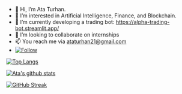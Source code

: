 - 👋 Hi, I’m Ata Turhan.
- 👀 I’m interested in Artificial Intelligence, Finance, and Blockchain.
- 🌱 I’m currently developing a trading bot: https://alpha-trading-bot.streamlit.app/
- 💞️ I’m looking to collaborate on internships
- 📫 You reach me via ataturhan21@gmail.com
- [![Follow](https://img.shields.io/badge/LinkedIn-0077B5?style=for-the-badge&logo=linkedin&logoColor=white)](https://www.linkedin.com/in/ata-turhan-555b5b160/)

[![Top Langs](https://github-readme-stats.vercel.app/api/top-langs/?username=olympian-21)](https://github.com/anuraghazra/github-readme-stats)

[![Ata's github stats](https://github-readme-stats.vercel.app/api?username=olympian-21&count_private=true&show_icons=true&theme=dark&hide_rank=false)](https://github.com/anuraghazra/github-readme-stats)

[![GitHub Streak](https://streak-stats.demolab.com?user=olympian-21&theme=dark)](https://git.io/streak-stats)

<!---
fotino21/fotino21 is a ✨ special ✨ repository because its `README.md` (this file) appears on your GitHub profile.
You can click the Preview link to take a look at your changes.
--->
